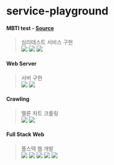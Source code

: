 # service-playground

#### MBTI test - [Source](https://www.inflearn.com/course/%EC%8B%AC%EB%A6%AC%ED%85%8C%EC%8A%A4%ED%8A%B8-%EC%82%AC%EC%9D%B4%ED%8A%B8-%EC%A0%9C%EC%9E%91#)
> 심리테스트 서비스 구현
> <br> <img src="https://img.shields.io/badge/HTML5-E34F26?style=flat-square&logo=HTML5&logoColor=white"> <img src="https://img.shields.io/badge/CSS3-1572B6?style=flat-square&logo=CSS3&logoColor=white"> <img src="https://img.shields.io/badge/JavaScript-F7DF1E?style=flat-square&logo=JavaScript&logoColor=white">

#### Web Server
> 서버 구현
> <br> <img src="https://img.shields.io/badge/Django-092E20?style=flat-square&logo=Django&logoColor=white"> <img src="https://img.shields.io/badge/Visual Studio Code-007ACC?style=flat-square&logo=Visual Studio Code&logoColor=white">

#### Crawling
> 멜론 차트 크롤링
> <br> <img src="https://img.shields.io/badge/Python-3776AB?style=flat-square&logo=Python&logoColor=white"> <img src="https://img.shields.io/badge/Visual Studio Code-007ACC?style=flat-square&logo=Visual Studio Code&logoColor=white">

#### Full Stack Web
> 풀스택 웹 개발
> <br> <img src="https://img.shields.io/badge/Node.js-339933?style=flat-square&logo=Node.js&logoColor=white"> <img src="https://img.shields.io/badge/React-61DAFB?style=flat-square&logo=React&logoColor=white"> <img src="https://img.shields.io/badge/Express-000000?style=flat-square&logo=Express&logoColor=white"> <img src="https://img.shields.io/badge/Redux-764ABC?style=flat-square&logo=Redux&logoColor=white"> <img src="https://img.shields.io/badge/MongoDB-47A248?style=flat-square&logo=MongoDB&logoColor=white">
